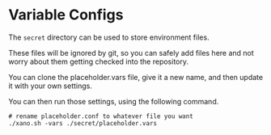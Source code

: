 # Variable Configs

The `secret` directory can be used to store environment files.

These files will be ignored by git, so you can safely add files here and not worry about them getting checked into the repository.

You can clone the placeholder.vars file, give it a new name, and then update it with your own settings.

You can then run those settings, using the following command.

```shell
# rename placeholder.conf to whatever file you want
./xano.sh -vars ./secret/placeholder.vars
```
